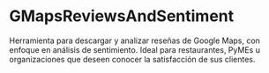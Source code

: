 # GMapsReviewsAndSentiment
Herramienta para descargar y analizar reseñas de Google Maps, con enfoque en análisis de sentimiento. Ideal para restaurantes, PyMEs u organizaciones que deseen conocer la satisfacción de sus clientes.
